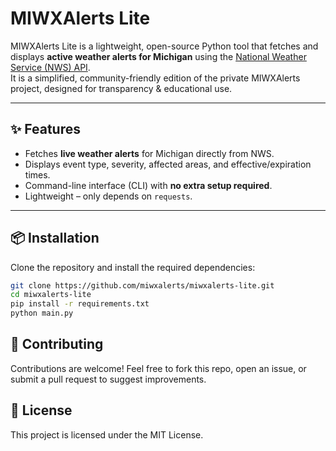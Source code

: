 # MIWXAlerts Lite

MIWXAlerts Lite is a lightweight, open-source Python tool that fetches and displays **active weather alerts for Michigan** using the [National Weather Service (NWS) API](https://www.weather.gov/documentation/services-web-api).  
It is a simplified, community-friendly edition of the private MIWXAlerts project, designed for transparency & educational use.

---

## ✨ Features
- Fetches **live weather alerts** for Michigan directly from NWS.
- Displays event type, severity, affected areas, and effective/expiration times.
- Command-line interface (CLI) with **no extra setup required**.
- Lightweight – only depends on `requests`.

---

## 📦 Installation

Clone the repository and install the required dependencies:

```bash
git clone https://github.com/miwxalerts/miwxalerts-lite.git
cd miwxalerts-lite
pip install -r requirements.txt
python main.py
```

## 🤝 Contributing

Contributions are welcome!
Feel free to fork this repo, open an issue, or submit a pull request to suggest improvements.

## 📜 License

This project is licensed under the MIT License.